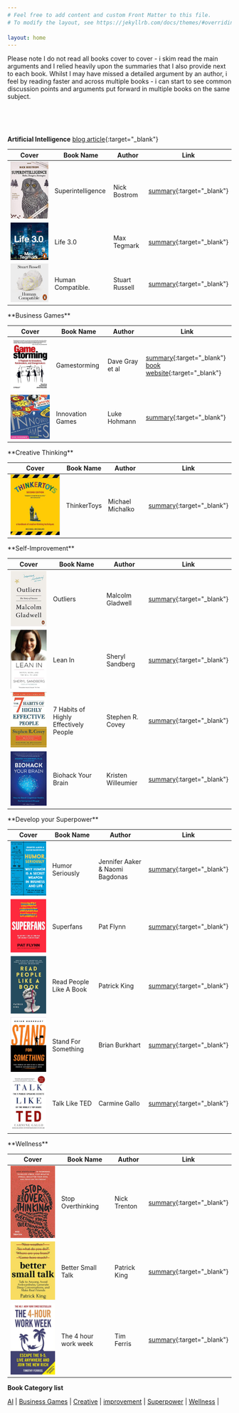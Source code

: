 ```yaml
---
# Feel free to add content and custom Front Matter to this file.
# To modify the layout, see https://jekyllrb.com/docs/themes/#overriding-theme-defaults

layout: home
---
```


Please note I do not read all books cover to cover - i skim read the main arguments and I relied heavily upon the summaries that I also provide next to each book. Whilst I may have missed a detailed argument by an author, i feel by reading faster and across multiple books - i can start to see common discussion points and arguments put forward in multiple books on the same subject.

<br><br><br>

<div class="section AI" id="AI">
</div>

**Artificial Intelligence** [blog article](http://127.0.0.1:4000/jekyll/update/2022/10/01/welcome-to-jekyll.html){:target="\_blank"}<br>

| Cover                                                           | Book Name         | Author         | Link                                                                                                                                          |
| --------------------------------------------------------------- | ----------------- | -------------- | --------------------------------------------------------------------------------------------------------------------------------------------- |
| <img src="/imgs/superintelligence.jpg" alt="superintelligence"> | Superintelligence | Nick Bostrom   | [summary](https://medium.com/@rossrco/book-review-superintelligence-paths-dangers-strategies-by-nick-bostrom-19675475d31f){:target="\_blank"} |
| <img src="/imgs/life 3.jpg" alt="life 3.0">                     | Life 3.0          | Max Tegmark    | [summary](https://makemeread.in/life-3-0-book-summary/){:target="\_blank"}                                                                    |
| <img src="/imgs/human compatible.jpg" alt="human compatible">   | Human Compatible. | Stuart Russell | [summary](https://fanchenbao.medium.com/book-summary-of-human-compatible-6f36a8b89bf9){:target="\_blank"}                                     |

<!--| Cover                                                                       | Book Name               | Author                          | Link                           |
| --------------------------------------------------------------------------- | ----------------------- | ------------------------------- | ------------------------------ |
| <img src="/imgs/Humor Seriously.jpg" alt="Humor Seriously">                 | Humor Seriously         | Jennifer Aaker & Naomi Bagdonas | [summary](){:target="\_blank"} |
| <img src="/imgs/Superfans.jpg" alt="Superfans">                             | Superfans               | Pat Flynn                       | [summary](){:target="\_blank"} |
| <img src="/imgs/Read People Like A Book.jpg" alt="Read People Like A Book"> | Read People Like A Book | Patrick King                    | [summary](){:target="\_blank"} |
| <img src="/imgs/Stand For Something.jpg" alt="Stand For Something">         | Stand For Something     | Brian Burkhart                  | [summary](){:target="\_blank"} |
| <img src="/imgs/Talk Like TED.jpg" alt="Talk Like TED">                     | Talk Like TED           | Carmine Gallo                   | [summary](){:target="\_blank"} | -->

<div class="section Business Games" id="Business Games">
</div>
**Business Games**<br>

| Cover                                                         | Book Name        | Author          | Link                                                                                                                                                                             |
| ------------------------------------------------------------- | ---------------- | --------------- | -------------------------------------------------------------------------------------------------------------------------------------------------------------------------------- |
| <img src="/imgs/gamestorming.jpg" alt="gamestorming">         | Gamestorming     | Dave Gray et al | [summary](https://coolerinsights.com/2012/11/gamestorming-a-tool-for-innovation-book-review/){:target="\_blank"}<br>[book website](https://gamestorming.com/){:target="\_blank"} |
| <img src="/imgs/innovation games.jpg" alt="innovation games"> | Innovation Games | Luke Hohmann    | [summary](https://wind4change.com/innovation-games-luke-hohmann-what/){:target="\_blank"}                                                                                        |

<div class="section Creative" id="Creative">
</div>
**Creative Thinking**<br>

| Cover                                               | Book Name   | Author           | Link                                                                                                                                        |
| --------------------------------------------------- | ----------- | ---------------- | ------------------------------------------------------------------------------------------------------------------------------------------- |
| <img src="/imgs/thinkertoys.jpg" alt="thinkertoys"> | ThinkerToys | Michael Michalko | [summary](http://www.creashock.be/CREASHOCK/media/DOWNLOADS/Thinkertoys%20Michael%20Michalko%20Business%20Summaries.pdf){:target="\_blank"} |

<div class="section improvement" id="improvement">
</div>
**Self-Improvement** <br>

| Cover                                                                                                   | Book Name                             | Author             | Link                                                                                                                               |
| ------------------------------------------------------------------------------------------------------- | ------------------------------------- | ------------------ | ---------------------------------------------------------------------------------------------------------------------------------- |
| <img src="/imgs/Outliers.jpg" alt="Outliers">                                                           | Outliers                              | Malcolm Gladwell   | [summary](https://www.zenflowchart.com/blog/outliers-malcolm-gladwell-book-summary){:target="\_blank"}                             |
| <img src="/imgs/Lean In.jpg" alt="Lean In">                                                             | Lean In                               | Sheryl Sandberg    | [summary](https://www.zenflowchart.com/blog/lean-in-sheryl-sandberg-book-summary){:target="\_blank"}                               |
| <img src="/imgs/7 Habits of Highly Effectively People.jpg" alt="7 Habits of Highly Effectively People"> | 7 Habits of Highly Effectively People | Stephen R. Covey   | [summary](https://www.samuelthomasdavies.com/book-summaries/self-help/the-7-habits-of-highly-effective-people/){:target="\_blank"} |
| <img src="/imgs/Biohack Your Brain.jpg" alt="Biohack Your Brain">                                       | Biohack Your Brain                    | Kristen Willeumier | [summary](https://101summaries.blogspot.com/2021/11/summary-of-book-biohack-your-brain-by.html){:target="\_blank"}                 |

<div class="section superpower" id="superpower">
</div>
**Develop your Superpower** <br>

| Cover                                                                       | Book Name               | Author                          | Link                                                                                                                                 |
| --------------------------------------------------------------------------- | ----------------------- | ------------------------------- | ------------------------------------------------------------------------------------------------------------------------------------ |
| <img src="/imgs/Humor Seriously.jpg" alt="Humor Seriously">                 | Humor Seriously         | Jennifer Aaker & Naomi Bagdonas | [summary](https://nextbigideaclub.com/magazine/humor-seriously-humor-secret-weapon-business-life-bookbite/26029/){:target="\_blank"} |
| <img src="/imgs/Superfans.jpg" alt="Superfans">                             | Superfans               | Pat Flynn                       | [summary](https://summaries.com/blog/superfans){:target="\_blank"}                                                                   |
| <img src="/imgs/Read People Like A Book.jpg" alt="Read People Like A Book"> | Read People Like A Book | Patrick King                    | [summary](https://www.booktopia.com.au/read-people-like-a-book-patrick-king/book/9781647432232.html){:target="\_blank"}              |
| <img src="/imgs/Stand For Something.jpg" alt="Stand For Something">         | Stand For Something     | Brian Burkhart                  | [summary](https://authorhour.co/stand-for-something-brian-burkhart/){:target="\_blank"}                                              |
| <img src="/imgs/Talk Like TED.jpg" alt="Talk Like TED">                     | Talk Like TED           | Carmine Gallo                   | [summary](https://www.zenflowchart.com/blog/talk-like-ted-carmine-gallo-book-summary){:target="\_blank"}                             |

<div class="section wellness" id="wellness">
</div>
**Wellness** <br>

| Cover                                                           | Book Name            | Author       | Link                                                                                                       |
| --------------------------------------------------------------- | -------------------- | ------------ | ---------------------------------------------------------------------------------------------------------- |
| <img src="/imgs/stop overthinking.jpg" alt="stop overthinking"> | Stop Overthinking    | Nick Trenton | [summary](https://suninme.org/book-summary/stop-overthinking-techniques){:target="\_blank"}                |
| <img src="/imgs/better small talk.jpg" alt="better small talk"> | Better Small Talk    | Patrick King | [summary](https://suninme.org/book-summary/better-small-talk-awkwardness-conversations){:target="\_blank"} |
| <img src="/imgs/the 4 hr work wk.jpg" alt="the 4 hr work wk">   | The 4 hour work week | Tim Ferris   | [summary](https://www.oberlo.com/blog/4-hour-work-week-tim-ferriss){:target="\_blank"}                     |

**Book Category list**

<div class="nav">
        <a href="#AI" class="btn">AI</a> |  <a href="#Business Games" class="btn">Business Games</a> | <a href="#Creative" class="btn">Creative</a> |
        <a href="#improvement" class="btn">improvement</a> |  <a href="#superpower" class="btn">Superpower</a> | <a href="#wellness" class="btn">Wellness</a> |  
</div>
<br><br><br><br>
